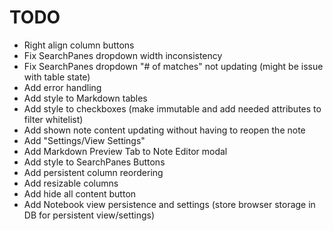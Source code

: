 # TODO

- Right align column buttons
- Fix SearchPanes dropdown width inconsistency
- Fix SearchPanes dropdown "# of matches" not updating (might be issue with table state)
- Add error handling
- Add style to Markdown tables
- Add style to checkboxes (make immutable and add needed attributes to filter whitelist)
- Add shown note content updating without having to reopen the note
- Add "Settings/View Settings"
- Add Markdown Preview Tab to Note Editor modal
- Add style to SearchPanes Buttons
- Add persistent column reordering
- Add resizable columns
- Add hide all content button
- Add Notebook view persistence and settings (store browser storage in DB for persistent view/settings)